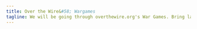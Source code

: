 ```yaml
---
title: Over the Wire&#58; Wargames
tagline: We will be going through overthewire.org's War Games. Bring laptops if they are more comfortable than department machines.
---
```


